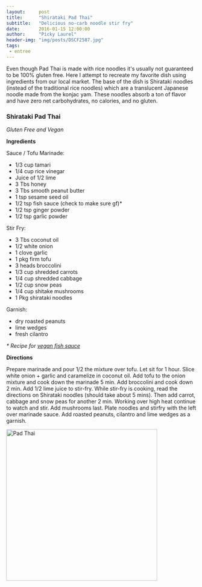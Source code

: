 ```yaml
---
layout:     post
title:      "Shirataki Pad Thai"
subtitle:   "Delicious no-carb noodle stir fry"
date:       2016-01-15 12:00:00
author:     "Picky Laurel"
header-img: "img/posts/DSCF2587.jpg"
tags:
 - entree
---
```


Even though Pad Thai is made with rice noodles it's usually not guaranteed to be 100% gluten free. Here I attempt to recreate my favorite dish using ingredients from our local market. The base of the dish is Shirataki noodles (instead of the traditional rice noodles) which are a translucent Japanese noodle made from the konjac yam. These noodles absorb a ton of flavor and have zero net carbohydrates, no calories, and no gluten.

### Shirataki Pad Thai  
_Gluten Free and Vegan_ 

 **Ingredients**

 Sauce / Tofu Marinade:

 - 1/3 cup tamari 
 - 1/4 cup rice vinegar 
 - Juice of 1/2 lime 
 - 3 Tbs honey 
 - 3 Tbs smooth peanut butter 
 - 1 tsp sesame seed oil 
 - 1/2 tsp fish sauce (check to make sure gf)* 
 - 1/2 tsp ginger powder 
 - 1/2 tsp garlic powder 

 Stir Fry: 

 - 3 Tbs coconut oil 
 - 1/2 white onion 
 - 1 clove garlic 
 - 1 pkg firm tofu 
 - 3 heads broccolini 
 - 1/3 cup shredded carrots 
 - 1/4 cup shredded cabbage 
 - 1/2 cup snow peas 
 - 1/4 cup shitake mushrooms 
 - 1 Pkg shirataki noodles

 Garnish: 

 - dry roasted peanuts
 - lime wedges
 - fresh cilantro  

_* Recipe for [vegan fish sauce](http://www.thekitchn.com/recipe-vegan-fish-sauce-130535 "go to thekitchn.com")_


 **Directions**
 
 Prepare marinade and pour 1/2 the mixture over tofu. Let sit for 1 hour. Slice white onion + garlic and caramelize in coconut oil. Add tofu to the onion mixture and cook down the marinade 5 min. Add broccolini and cook down 2 min. Add 1/2 lime juice to stir-fry. While stir-fry is cooking, read the directions on Shirataki noodles (should take about 5 mins). Then add carrot, cabbage and snow peas for another 2 min. Working over high heat continue to watch and stir. Add mushrooms last. Plate noodles and stirfry with the left over marinade sauce. Add roasted peanuts, cilantro and lime wedges as a garnish. 

<div class="row">
	<img class="img-thumbnail" src="{{ site.baseurl }}/img/posts/DSCF2575.jpg" alt ="Pad Thai"  style= "width: 400px"/>
</div>





